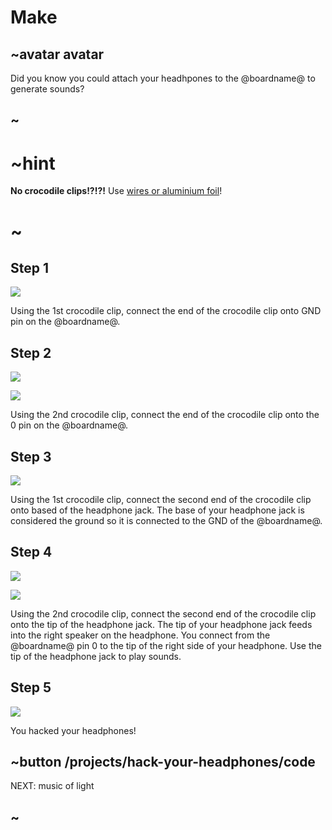 # Make

## ~avatar avatar

Did you know you could attach your headhpones to the @boardname@ to generate sounds?

## ~

# ~hint

**No crocodile clips!?!?!** Use [wires or aluminium foil](/device/foil-circuits)!

# ~

## Step 1

![](/static/mb/lessons/banana-keyboard-1.png)

Using the 1st crocodile clip, connect the end of the crocodile clip onto GND pin on the @boardname@.

## Step 2

![](/static/mb/lessons/banana-keyboard-2.png)

![](/static/mb/lessons/banana-keyboard-3.png)

Using the 2nd crocodile clip, connect the end of the crocodile clip onto the 0 pin on the @boardname@.

## Step 3

![](/static/mb/lessons/banana-keyboard-4.png)

Using the 1st crocodile clip, connect the second end of the crocodile clip onto based of the headphone jack. The base of your headphone jack is considered the ground so it is connected to the GND of the @boardname@.

## Step 4

![](/static/mb/lessons/banana-keyboard-5.png)

![](/static/mb/lessons/hack-your-headphones-1.png)

Using the 2nd crocodile clip, connect the second end of the crocodile clip onto the tip of the headphone jack. The tip of your headphone jack feeds into the right speaker on the headphone. You connect from the @boardname@ pin 0 to the tip of the right side of your headphone. Use the tip of the headphone jack to play sounds.

## Step 5

![](/static/mb/lessons/hack-your-headphones-0.png)

You hacked your headphones!

## ~button /projects/hack-your-headphones/code

NEXT: music of light

## ~
